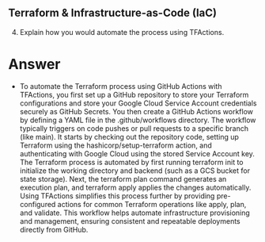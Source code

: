 ## Terraform & Infrastructure-as-Code (IaC)

4. Explain how you would automate the process using TFActions.

# Answer

- To automate the Terraform process using GitHub Actions with TFActions, you first set up a GitHub repository to store your Terraform configurations and store your Google Cloud Service Account credentials securely as GitHub Secrets. You then create a GitHub Actions workflow by defining a YAML file in the .github/workflows directory. The workflow typically triggers on code pushes or pull requests to a specific branch (like main). It starts by checking out the repository code, setting up Terraform using the hashicorp/setup-terraform action, and authenticating with Google Cloud using the stored Service Account key. The Terraform process is automated by first running terraform init to initialize the working directory and backend (such as a GCS bucket for state storage). Next, the terraform plan command generates an execution plan, and terraform apply applies the changes automatically. Using TFActions simplifies this process further by providing pre-configured actions for common Terraform operations like apply, plan, and validate. This workflow helps automate infrastructure provisioning and management, ensuring consistent and repeatable deployments directly from GitHub.
